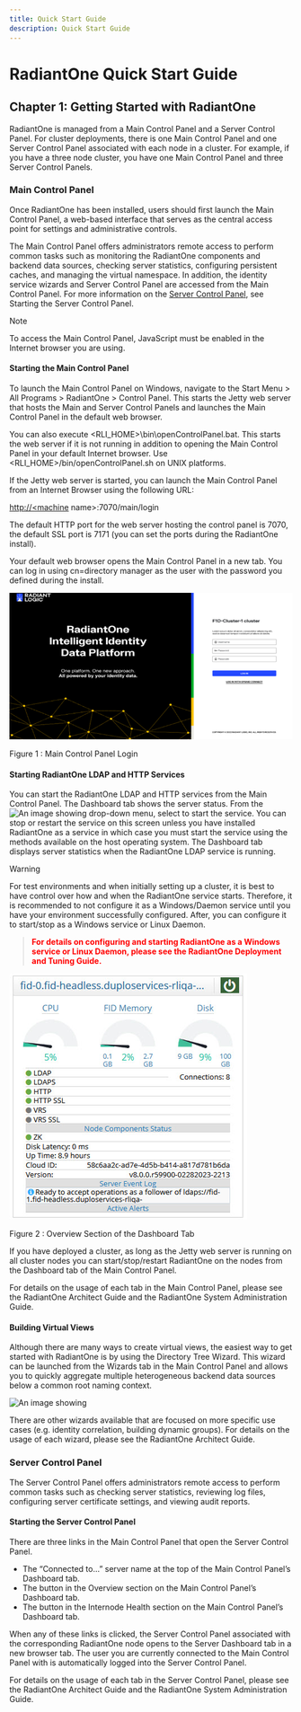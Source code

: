 ```yaml
---
title: Quick Start Guide
description: Quick Start Guide
---
```


# RadiantOne Quick Start Guide

## Chapter 1: Getting Started with RadiantOne

RadiantOne is managed from a Main Control Panel and a Server Control Panel. For cluster deployments, there is one Main Control Panel and one Server Control Panel associated with
each node in a cluster. For example, if you have a three node cluster, you have one Main
Control Panel and three Server Control Panels.

### Main Control Panel

Once RadiantOne has been installed, users should first launch the Main Control Panel, a web-based interface that serves as the central access point for settings and administrative controls.

The Main Control Panel offers administrators remote access to perform common tasks such as
monitoring the RadiantOne components and backend data sources, checking server statistics,
configuring persistent caches, and managing the virtual namespace. In addition, the identity
service wizards and Server Control Panel are accessed from the Main Control Panel. For more
information on the [Server Control Panel](#starting-the-main-control-panel), see Starting the Server Control Panel.

>[!note]
>To access the Main Control Panel, JavaScript must be enabled in the Internet browser you are using.

#### Starting the Main Control Panel

To launch the Main Control Panel on Windows, navigate to the Start Menu > All Programs > RadiantOne > Control Panel. This starts the Jetty web server that hosts the Main and Server Control Panels and launches the Main Control Panel in the default web browser.

You can also execute <RLI_HOME>\bin\openControlPanel.bat. This starts the web server if it is not running in addition to opening the Main Control Panel in your default Internet browser. Use <RLI_HOME>/bin/openControlPanel.sh on UNIX platforms.

If the Jetty web server is started, you can launch the Main Control Panel from an Internet Browser using the following URL:

[http://<machine](http://<machine) name>:7070/main/login

The default HTTP port for the web server hosting the control panel is 7070, the default SSL port is 7171 (you can set the ports during the RadiantOne install).

Your default web browser opens the Main Control Panel in a new tab. You can log in using cn=directory manager as the user with the password you defined during the install.

![An image showing ](Media/Image1.jpg)

Figure 1 : Main Control Panel Login

#### Starting RadiantOne LDAP and HTTP Services

You can start the RadiantOne LDAP and HTTP services from the Main Control Panel. The Dashboard tab shows the server status. From the ![An image showing ](Media/server-start.jpg) drop-down menu, select to start the service. You can stop or restart the service on this screen unless you have installed RadiantOne as a service in which case you must start the service using the methods available on the host operating system. The Dashboard tab displays server statistics when the RadiantOne LDAP service is running.

>[!warning]
>For test environments and when initially setting up a cluster, it is best to have control over how and when the RadiantOne service starts. Therefore, it is recommended to not configure it as a Windows/Daemon service until you have your environment successfully configured. After, you can configure it to start/stop as a Windows service or Linux Daemon.

><span style="color:red">**For details on configuring and starting RadiantOne as a Windows service or Linux Daemon, please see the RadiantOne Deployment and Tuning Guide.**

![An image showing ](Media/Image2.jpg)

Figure 2 : Overview Section of the Dashboard Tab

If you have deployed a cluster, as long as the Jetty web server is running on all cluster nodes you can start/stop/restart RadiantOne on the nodes from the Dashboard tab of the Main Control Panel.

For details on the usage of each tab in the Main Control Panel, please see the RadiantOne Architect Guide and the RadiantOne System Administration Guide.

#### Building Virtual Views

Although there are many ways to create virtual views, the easiest way to get started with RadiantOne is by using the Directory Tree Wizard. This wizard can be launched from the Wizards tab in the Main Control Panel and allows you to quickly aggregate multiple heterogeneous backend data sources below a common root naming context.

![An image showing ](Media/Image3.jpg)

There are other wizards available that are focused on more specific use cases (e.g. identity correlation, building dynamic groups). For details on the usage of each wizard, please see the RadiantOne Architect Guide.

### Server Control Panel

The Server Control Panel offers administrators remote access to perform common tasks such
as checking server statistics, reviewing log files, configuring server certificate settings, and
viewing audit reports.

#### Starting the Server Control Panel

There are three links in the Main Control Panel that open the Server Control Panel.

- The “Connected to...” server name at the top of the Main Control Panel’s Dashboard tab.
- The button in the Overview section on the Main Control Panel’s Dashboard tab.
- The button in the Internode Health section on the Main Control Panel’s Dashboard tab.

When any of these links is clicked, the Server Control Panel associated with the corresponding RadiantOne node opens to the Server Dashboard tab in a new browser tab. The user you are currently connected to the Main Control Panel with is automatically logged into the Server Control Panel.

For details on the usage of each tab in the Server Control Panel, please see the RadiantOne Architect Guide and the RadiantOne System Administration Guide.
